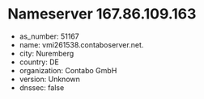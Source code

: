 # Nameserver 167.86.109.163

* as_number: 51167
* name: vmi261538.contaboserver.net.
* city: Nuremberg
* country: DE
* organization: Contabo GmbH
* version: Unknown
* dnssec: false
